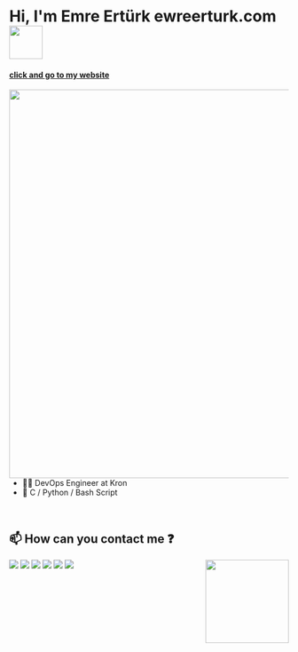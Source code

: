# Hi, I'm Emre Ertürk  ewreerturk.com <img src="https://media.giphy.com/media/3o7aD7X7C5pi5BMMp2/giphy.gif" width="60px" />
#### <a href="https://ewreerturk.com/">click and go to my website</a>

<img align="right" height="700" src="https://giphy.com/embed/QXwtfadqo7wbfmT46H" />

- :man_technologist:  DevOps Engineer at Kron
- :pencil:  C / Python / Bash Script

<br/>

## :mailbox: How can you contact me :question:  
[<img src="https://img.icons8.com/bubbles/50/000000/gmail.png"/>](mailto:erturktalhaemre@hotmail.com)
[<img src="https://img.icons8.com/bubbles/50/000000/linkedin.png"/>](https://www.linkedin.com/in/ewreerturk/)
[<img src="https://img.icons8.com/bubbles/50/000000/github.png">](https://github.com/ewreerturk)
[<img src="https://img.icons8.com/bubbles/50/000000/instagram-new.png"/>](https://instagram.com/ewreerturk)
[<img src="https://img.icons8.com/bubbles/50/000000/spotify.png"/>](https://open.spotify.com/user/ewreerturk)
[<img src="https://img.icons8.com/bubbles/50/000000/discord-logo.png"/>](https://discord.gg/XwrthUtV)
<img align="right" height="150" src="https://media.giphy.com/media/L2xMiAQA8sa19ln8PG/giphy.gif" />


<img align="right" src="https://media.giphy.com/media/se6QSoA9i3SnuqOBrm/giphy.gif" width="15" />
<br>
